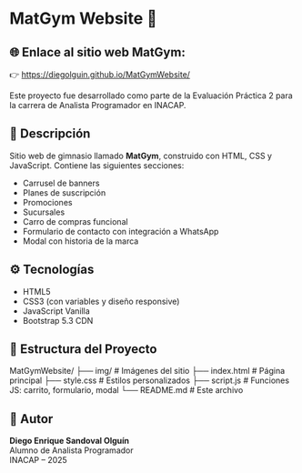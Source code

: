 # MatGym Website 💪
## 🌐 Enlace al sitio web MatGym:
👉 https://diegolguin.github.io/MatGymWebsite/

Este proyecto fue desarrollado como parte de la Evaluación Práctica 2 para la carrera de Analista Programador en INACAP.

## 📌 Descripción
Sitio web de gimnasio llamado **MatGym**, construido con HTML, CSS y JavaScript. Contiene las siguientes secciones:

- Carrusel de banners
- Planes de suscripción
- Promociones
- Sucursales
- Carro de compras funcional
- Formulario de contacto con integración a WhatsApp
- Modal con historia de la marca

## ⚙️ Tecnologías
- HTML5
- CSS3 (con variables y diseño responsive)
- JavaScript Vanilla
- Bootstrap 5.3 CDN

## 📁 Estructura del Proyecto

MatGymWebsite/
├── img/ # Imágenes del sitio
├── index.html # Página principal
├── style.css # Estilos personalizados
├── script.js # Funciones JS: carrito, formulario, modal
└── README.md # Este archivo

## 💬 Autor
**Diego Enrique Sandoval Olguín**  
Alumno de Analista Programador  
INACAP – 2025
